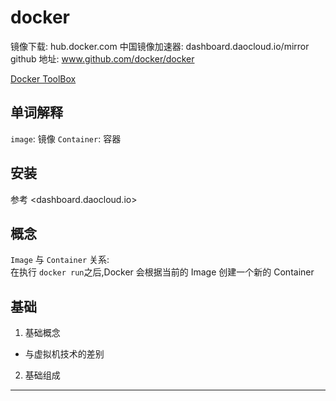 # docker


镜像下载: hub.docker.com
中国镜像加速器: dashboard.daocloud.io/mirror
github 地址: www.github.com/docker/docker

[Docker ToolBox](https://dashboard.daocloud.io/nodes/new)

## 单词解释

`image`: 镜像
`Container`: 容器


## 安装

参考 <dashboard.daocloud.io>  


## 概念

`Image` 与 `Container` 关系:  
在执行 `docker run`之后,Docker 会根据当前的 Image 创建一个新的 Container


## 基础

1. 基础概念
  - 与虚拟机技术的差别
2. 基础组成








- - - -
